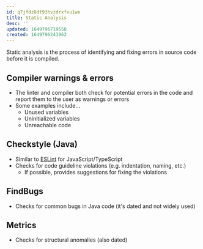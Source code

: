 ```yaml
---
id: q7jfdz8dt93hvzdrxfvu1we
title: Static Analysis
desc: ''
updated: 1649796719550
created: 1649796243962
---
```


Static analysis is the process of identifying and fixing errors in source code before it is compiled.

## Compiler warnings & errors

- The linter and compiler both check for potential errors in the code and report them to the user as warnings or errors
- Some examples include...
    - Unused variables
    - Uninitialized variables
    - Unreachable code

## Checkstyle (Java)

- Similar to [ESLint](https://eslint.org/) for JavaScript/TypeScript
- Checks for code guideline violations (e.g. indentation, naming, etc.)
    - If possible, provides suggestions for fixing the violations

## FindBugs

- Checks for common bugs in Java code (it's dated and not widely used)

## Metrics

- Checks for structural anomalies (also dated)